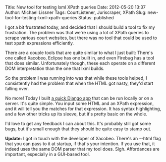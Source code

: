 Title: New tool for testing lxml XPath queries
Date: 2012-05-20 13:37
Author: Michael Lissner
Tags: CourtListener, Juriscraper, XPath
Slug: new-tool-for-testing-lxml-xpath-queries
Status: published

I got a bit frustrated today, and decided that I should build a tool to
fix my frustration. The problem was that we're using a lot of XPath
queries to scrape various court websites, but there was no tool that
could be used to test xpath expressions efficiently.

There are a couple tools that are quite similar to what I just built:
There's one called Xacobeo, Eclipse has one built in, and even Firebug
has a tool that does similar. Unfortunately though, these each operate
on a different DOM interpretation than the one that lxml builds.

So the problem I was running into was that while these tools helped, I
consistently had the problem that when the HTML got nasty, they'd start
falling over.

No more! Today I built [a quick Django
app](https://github.com/mlissner/lxml-xpath-tester/) that can be run
locally or on a server. It's quite simple. You input some HTML and an
XPath expression, and it will tell you the matches for that expression.
It has syntax highlighting, and a few other tricks up its sleeve, but
it's pretty basic on the whole.

I'd love to get any feedback I can about this. It's probably still got
some bugs, but it's small enough that they should be quite easy to stamp
out.

**Update:** I got in touch with the developer of Xacobeo. There's an
--html flag that you can pass to it at startup, if that's your
intention. If you use that, it indeed uses the same DOM parser that my
tool does. Sigh. Affordances are important, especially in a GUI-based
tool.

